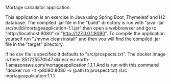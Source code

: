 Mortage calculator application.

This application is an exercise in Java using Spring Boot, Thymeleaf and H2 database.
The compiled .jar file in the "build" directory is run with "java -jar src/build/mortageapplication-1.1.jar" 
then open a webbrowser and go to "http://localhost:8080" or "http://127.0.0.1:8080".
To compile the application yourself run "./mvnw clean install" and then you will find the compiled .jar file in the "target" directory.

If no csv file is specified it defaults to "src/prospects.txt".
The docker image is here: 851725570547.dkr.ecr.eu-north-1.amazonaws.com/mortageapplication:1.1.1 
And is run with this command "docker run -it -p8080:8080 -v (path to prospect.txt):/src  mortageapplication:1.1.1 
